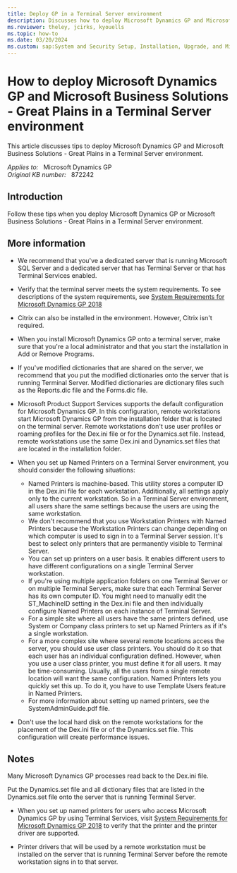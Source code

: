 ```yaml
---
title: Deploy GP in a Terminal Server environment
description: Discusses how to deploy Microsoft Dynamics GP and Microsoft Business Solutions - Great Plains in a Terminal Server environment.
ms.reviewer: theley, jcirks, kyouells
ms.topic: how-to
ms.date: 03/20/2024
ms.custom: sap:System and Security Setup, Installation, Upgrade, and Migrations
---
```

# How to deploy Microsoft Dynamics GP and Microsoft Business Solutions - Great Plains in a Terminal Server environment

This article discusses tips to deploy Microsoft Dynamics GP and Microsoft Business Solutions - Great Plains in a Terminal Server environment.

_Applies to:_ &nbsp; Microsoft Dynamics GP  
_Original KB number:_ &nbsp; 872242

## Introduction

Follow these tips when you deploy Microsoft Dynamics GP or Microsoft Business Solutions - Great Plains in a Terminal Server environment.

## More information

- We recommend that you've a dedicated server that is running Microsoft SQL Server and a dedicated server that has Terminal Server or that has Terminal Services enabled.
- Verify that the terminal server meets the system requirements. To see descriptions of the system requirements, see [System Requirements for Microsoft Dynamics GP 2018](/dynamics/s-e/gp/mdgp2018_system_requirements)

- Citrix can also be installed in the environment. However, Citrix isn't required.
- When you install Microsoft Dynamics GP onto a terminal server, make sure that you're a local administrator and that you start the installation in Add or Remove Programs.
- If you've modified dictionaries that are shared on the server, we recommend that you put the modified dictionaries onto the server that is running Terminal Server. Modified dictionaries are dictionary files such as the Reports.dic file and the Forms.dic file.
- Microsoft Product Support Services supports the default configuration for Microsoft Dynamics GP. In this configuration, remote workstations start Microsoft Dynamics GP from the installation folder that is located on the terminal server. Remote workstations don't use user profiles or roaming profiles for the Dex.ini file or for the Dynamics.set file. Instead, remote workstations use the same Dex.ini and Dynamics.set files that are located in the installation folder.
- When you set up Named Printers on a Terminal Server environment, you should consider the following situations:
  - Named Printers is machine-based. This utility stores a computer ID in the Dex.ini file for each workstation. Additionally, all settings apply only to the current workstation. So in a Terminal Server environment, all users share the same settings because the users are using the same workstation.
  - We don't recommend that you use Workstation Printers with Named Printers because the Workstation Printers can change depending on which computer is used to sign in to a Terminal Server session. It's best to select only printers that are permanently visible to Terminal Server.
  - You can set up printers on a user basis. It enables different users to have different configurations on a single Terminal Server workstation.
  - If you're using multiple application folders on one Terminal Server or on multiple Terminal Servers, make sure that each Terminal Server has its own computer ID. You might need to manually edit the ST_MachineID setting in the Dex.ini file and then individually configure Named Printers on each instance of Terminal Server.
  - For a simple site where all users have the same printers defined, use System or Company class printers to set up Named Printers as if it's a single workstation.
  - For a more complex site where several remote locations access the server, you should use user class printers. You should do it so that each user has an individual configuration defined. However, when you use a user class printer, you must define it for all users. It may be time-consuming. Usually, all the users from a single remote location will want the same configuration. Named Printers lets you quickly set this up. To do it, you have to use Template Users feature in Named Printers.
  - For more information about setting up named printers, see the SystemAdminGuide.pdf file.
- Don't use the local hard disk on the remote workstations for the placement of the Dex.ini file or of the Dynamics.set file. This configuration will create performance issues.

## Notes

Many Microsoft Dynamics GP processes read back to the Dex.ini file.

Put the Dynamics.set file and all dictionary files that are listed in the Dynamics.set file onto the server that is running Terminal Server.

- When you set up named printers for users who access Microsoft Dynamics GP by using Terminal Services, visit [System Requirements for Microsoft Dynamics GP 2018](/dynamics/s-e/gp/mdgp2018_system_requirements) to verify that the printer and the printer driver are supported.

- Printer drivers that will be used by a remote workstation must be installed on the server that is running Terminal Server before the remote workstation signs in to that server.
